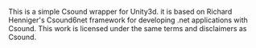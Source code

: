 This is a simple Csound wrapper for Unity3d. it is based on Richard Henniger's Csound6net framework for developing .net applications with Csound. This work is licensed under the same terms and disclaimers as Csound. 